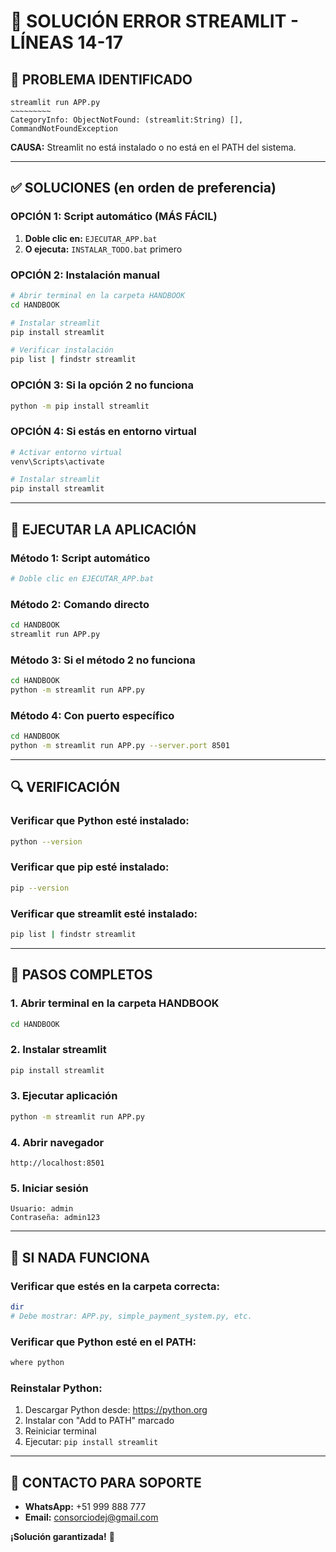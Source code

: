 # 🔧 SOLUCIÓN ERROR STREAMLIT - LÍNEAS 14-17

## 🚨 **PROBLEMA IDENTIFICADO**
```
streamlit run APP.py
~~~~~~~~~
CategoryInfo: ObjectNotFound: (streamlit:String) [], CommandNotFoundException
```

**CAUSA:** Streamlit no está instalado o no está en el PATH del sistema.

---

## ✅ **SOLUCIONES (en orden de preferencia)**

### **OPCIÓN 1: Script automático (MÁS FÁCIL)**
1. **Doble clic en:** `EJECUTAR_APP.bat`
2. **O ejecuta:** `INSTALAR_TODO.bat` primero

### **OPCIÓN 2: Instalación manual**
```bash
# Abrir terminal en la carpeta HANDBOOK
cd HANDBOOK

# Instalar streamlit
pip install streamlit

# Verificar instalación
pip list | findstr streamlit
```

### **OPCIÓN 3: Si la opción 2 no funciona**
```bash
python -m pip install streamlit
```

### **OPCIÓN 4: Si estás en entorno virtual**
```bash
# Activar entorno virtual
venv\Scripts\activate

# Instalar streamlit
pip install streamlit
```

---

## 🚀 **EJECUTAR LA APLICACIÓN**

### **Método 1: Script automático**
```bash
# Doble clic en EJECUTAR_APP.bat
```

### **Método 2: Comando directo**
```bash
cd HANDBOOK
streamlit run APP.py
```

### **Método 3: Si el método 2 no funciona**
```bash
cd HANDBOOK
python -m streamlit run APP.py
```

### **Método 4: Con puerto específico**
```bash
cd HANDBOOK
python -m streamlit run APP.py --server.port 8501
```

---

## 🔍 **VERIFICACIÓN**

### **Verificar que Python esté instalado:**
```bash
python --version
```

### **Verificar que pip esté instalado:**
```bash
pip --version
```

### **Verificar que streamlit esté instalado:**
```bash
pip list | findstr streamlit
```

---

## 🎯 **PASOS COMPLETOS**

### **1. Abrir terminal en la carpeta HANDBOOK**
```bash
cd HANDBOOK
```

### **2. Instalar streamlit**
```bash
pip install streamlit
```

### **3. Ejecutar aplicación**
```bash
python -m streamlit run APP.py
```

### **4. Abrir navegador**
```
http://localhost:8501
```

### **5. Iniciar sesión**
```
Usuario: admin
Contraseña: admin123
```

---

## 🚨 **SI NADA FUNCIONA**

### **Verificar que estés en la carpeta correcta:**
```bash
dir
# Debe mostrar: APP.py, simple_payment_system.py, etc.
```

### **Verificar que Python esté en el PATH:**
```bash
where python
```

### **Reinstalar Python:**
1. Descargar Python desde: https://python.org
2. Instalar con "Add to PATH" marcado
3. Reiniciar terminal
4. Ejecutar: `pip install streamlit`

---

## 📱 **CONTACTO PARA SOPORTE**

- **WhatsApp:** +51 999 888 777
- **Email:** consorciodej@gmail.com

**¡Solución garantizada!** 🎉 
